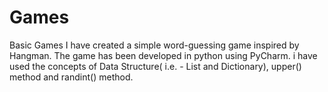 # Games
Basic Games 
I have created a simple word-guessing game inspired by Hangman.
The game has been developed in python using PyCharm.
i have used the concepts of Data Structure( i.e. - List and Dictionary), upper() method and randint() method.
